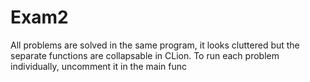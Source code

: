 # Exam2
All problems are solved in the same program, it looks cluttered but the separate functions are collapsable in CLion. 
To run each problem individually, uncomment it in the main func
